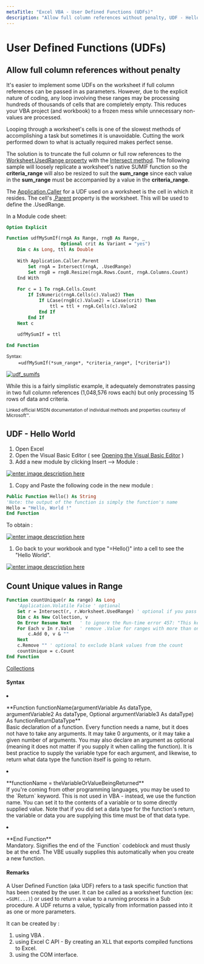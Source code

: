 ```yaml
---
metaTitle: "Excel VBA - User Defined Functions (UDFs)"
description: "Allow full column references without penalty, UDF - Hello World, Count Unique values in Range"
---
```


# User Defined Functions (UDFs)



## Allow full column references without penalty


It's easier to implement some UDFs on the worksheet if full column references can be passed in as parameters. However, due to the explicit nature of coding, any loop involving these ranges may be processing hundreds of thousands of cells that are completely empty. This reduces your VBA project (and workbook) to a frozen mess while unnecessary non-values are processed.

Looping through a worksheet's cells is one of the slowest methods of accomplishing a task but sometimes it is unavoidable. Cutting the work performed down to what is actually required makes perfect sense.

The solution is to truncate the full column or full row references to the [Worksheet.UsedRange property](https://msdn.microsoft.com/en-us/library/office/ff840732.aspx) with the [Intersect method](https://msdn.microsoft.com/en-us/library/office/aa195772.aspx). The following sample will loosely replicate a worksheet's native SUMIF function so the **criteria_range** will also be resized to suit the **sum_range** since each value in the **sum_range** must be accompanied by a value in the **criteria_range**.

The [Application.Caller](https://msdn.microsoft.com/en-us/library/office/ff193687.aspx) for a UDF used on a worksheet is the cell in which it resides. The cell's [.Parent](https://msdn.microsoft.com/en-us/library/office/aa224980.aspx) property is the worksheet. This will be used to define the .UsedRange.

In a Module code sheet:

```vb
Option Explicit

Function udfMySumIf(rngA As Range, rngB As Range, _
                    Optional crit As Variant = "yes")
    Dim c As Long, ttl As Double
    
    With Application.Caller.Parent
        Set rngA = Intersect(rngA, .UsedRange)
        Set rngB = rngB.Resize(rngA.Rows.Count, rngA.Columns.Count)
    End With
    
    For c = 1 To rngA.Cells.Count
        If IsNumeric(rngA.Cells(c).Value2) Then
            If LCase(rngB(c).Value2) = LCase(crit) Then
                ttl = ttl + rngA.Cells(c).Value2
            End If
        End If
    Next c
    
    udfMySumIf = ttl

End Function

```

> 
<sup>Syntax:</sup><br/>        `=udfMySumIf(*sum_range*, *criteria_range*, [*criteria*])`


[<img src="http://i.stack.imgur.com/sgMr4.png" alt="udf_sumifs" />](http://i.stack.imgur.com/sgMr4.png)

While this is a fairly simplistic example, it adequately demonstrates passing in two full column references (1,048,576 rows each) but only processing 15 rows of data and criteria.

<sub>Linked official MSDN documentation of individual methods and properties courtesy of Microsoft™.</sub>



## UDF - Hello World


1. Open Excel
1. Open the Visual Basic Editor ( see  [Opening the Visual Basic Editor](http://stackoverflow.com/documentation/excel-vba/777/introduction-to-excel-vba/2801/opening-the-visual-basic-editor#t=201607252035449856939) )
1. Add a new module by clicking Insert --> Module :

[<img src="http://i.stack.imgur.com/0KhKM.png" alt="enter image description here" />](http://i.stack.imgur.com/0KhKM.png)

1. Copy and Paste the following code in the new module :

```vb
Public Function Hello() As String
'Note: the output of the function is simply the function's name
Hello = "Hello, World !"
End Function

```

To obtain :

[<img src="http://i.stack.imgur.com/1r1E7.png" alt="enter image description here" />](http://i.stack.imgur.com/1r1E7.png)

1. Go back to your workbook and type "=Hello()" into a cell to see the "Hello World".

[<img src="http://i.stack.imgur.com/PFQsX.png" alt="enter image description here" />](http://i.stack.imgur.com/PFQsX.png)



## Count Unique values in Range


```vb
Function countUnique(r As range) As Long
    'Application.Volatile False ' optional
    Set r = Intersect(r, r.Worksheet.UsedRange) ' optional if you pass entire rows or columns to the function
    Dim c As New Collection, v
    On Error Resume Next   ' to ignore the Run-time error 457: "This key is already associated with an element of this collection".
    For Each v In r.Value  ' remove .Value for ranges with more than one Areas
        c.Add 0, v & ""
    Next
    c.Remove "" ' optional to exclude blank values from the count
    countUnique = c.Count
End Function

```

[Collections](http://stackoverflow.com/documentation/vba/5838/collections)



#### Syntax


<li>
<p>**Function functionName(argumentVariable As dataType, argumentVariable2 As dataType, Optional argumentVariable3 As dataType) As functionReturnDataType**<br />
Basic declaration of a function. Every function needs a name, but it does not have to take any arguments. It may take 0 arguments, or it may take a given number of arguments. You may also declare an argument as optional (meaning it does not matter if you supply it when calling the function). It is best practice to supply the variable type for each argument, and likewise, to return what data type the function itself is going to return.</p>
</li>
<li>
<p>**functionName = theVariableOrValueBeingReturned**<br />
If you're coming from other programming languages, you may be used to the `Return` keyword. This is not used in VBA - instead, we use the function name. You can set it to the contents of a variable or to some directly supplied value. Note that if you did set a data type for the function's return, the variable or data you are supplying this time must be of that data type.</p>
</li>
<li>
<p>**End Function**<br />
Mandatory. Signifies the end of the `Function` codeblock and must thusly be at the end. The VBE usually supplies this automatically when you create a new function.</p>
</li>



#### Remarks


A User Defined Function (aka UDF) refers to a task specific function that has been created by the user. It can be called as a worksheet function (ex: `=SUM(...)`) or used to return a value to a running process in a Sub procedure. A UDF returns a value, typically from information passed into it as one or more parameters.

It can be created by :

1. using VBA .
1. using Excel C API - By creating an XLL that exports compiled functions to Excel.
1. using the COM interface.

